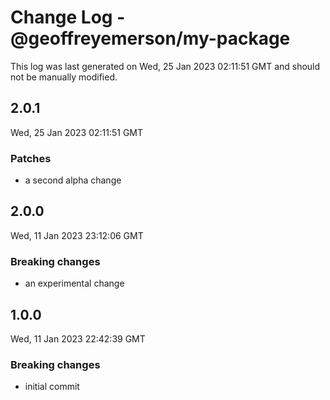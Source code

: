 # Change Log - @geoffreyemerson/my-package

This log was last generated on Wed, 25 Jan 2023 02:11:51 GMT and should not be manually modified.

## 2.0.1
Wed, 25 Jan 2023 02:11:51 GMT

### Patches

- a second alpha change

## 2.0.0
Wed, 11 Jan 2023 23:12:06 GMT

### Breaking changes

- an experimental change

## 1.0.0
Wed, 11 Jan 2023 22:42:39 GMT

### Breaking changes

- initial commit


